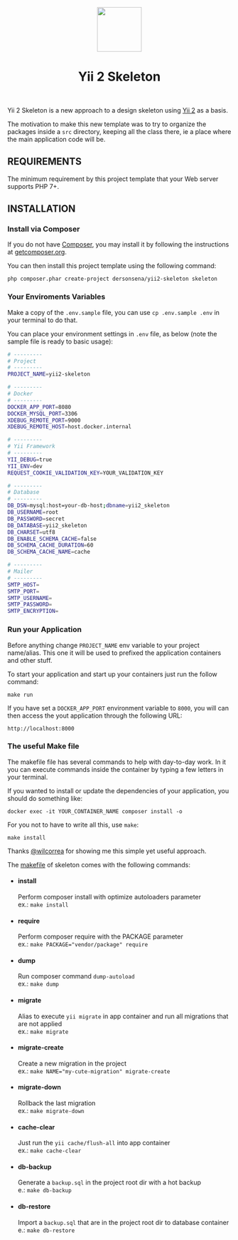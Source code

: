 <p align="center">
    <a href="https://github.com/yiisoft" target="_blank">
        <img src="https://avatars0.githubusercontent.com/u/993323" height="100px">
    </a>
    <h1 align="center">Yii 2 Skeleton</h1>
    <br>
</p>

Yii 2 Skeleton is a new approach to a design skeleton using [Yii 2](http://www.yiiframework.com/) as a basis.

The motivation to make this new template was to try to organize the packages inside a `src` directory, keeping all the class there, ie a place where the main application code will be.

REQUIREMENTS
------------

The minimum requirement by this project template that your Web server supports PHP 7+.

INSTALLATION
------------

### Install via Composer

If you do not have [Composer](http://getcomposer.org/), you may install it by following the instructions
at [getcomposer.org](http://getcomposer.org/doc/00-intro.md#installation-nix).

You can then install this project template using the following command:

```
php composer.phar create-project dersonsena/yii2-skeleton skeleton
```

### Your Enviroments Variables

Make a copy of the `.env.sample` file, you can use `cp .env.sample .env` in your terminal to do that.

You can place your environment settings in `.env` file, as below (note the sample file is ready to basic usage):

```bash
# ---------
# Project
# ---------
PROJECT_NAME=yii2-skeleton

# ---------
# Docker
# ---------
DOCKER_APP_PORT=8080
DOCKER_MYSQL_PORT=3306
XDEBUG_REMOTE_PORT=9000
XDEBUG_REMOTE_HOST=host.docker.internal

# ---------
# Yii Framework
# ---------
YII_DEBUG=true
YII_ENV=dev
REQUEST_COOKIE_VALIDATION_KEY=YOUR_VALIDATION_KEY

# ---------
# Database
# ---------
DB_DSN=mysql:host=your-db-host;dbname=yii2_skeleton
DB_USERNAME=root
DB_PASSWORD=secret
DB_DATABASE=yii2_skeleton
DB_CHARSET=utf8
DB_ENABLE_SCHEMA_CACHE=false
DB_SCHEMA_CACHE_DURATION=60
DB_SCHEMA_CACHE_NAME=cache

# ---------
# Mailer
# ---------
SMTP_HOST=
SMTP_PORT=
SMTP_USERNAME=
SMTP_PASSWORD=
SMTP_ENCRYPTION=
```

### Run your Application

Before anything change `PROJECT_NAME` env variable to your project name/alias. This one it will be used to prefixed the application containers and other stuff.

To start your application and start up your containers just run the follow command:

```
make run
```

If you have set a `DOCKER_APP_PORT` environment variable to `8000`, you will can then access the yout application through the following URL:

```
http://localhost:8000
```

### The useful Make file

The makefile file has several commands to help with day-to-day work. In it you can execute commands inside the container by typing a few letters in your terminal.

If you wanted to install or update the dependencies of your application, you should do something like:

```
docker exec -it YOUR_CONTAINER_NAME composer install -o
```

For you not to have to write all this, use `make`:

```
make install
```

Thanks [@wilcorrea](https://github.com/wilcorrea) for showing me this simple yet useful approach.

The [makefile](https://github.com/dersonsena/yii2-skeleton/blob/master/makefile) of skeleton comes with the following commands:

- #### **install**<br>
	Perform composer install with optimize autoloaders parameter<br>
    ex.: `make install`

- #### **require**<br>
	Perform composer require with the PACKAGE parameter<br>
    ex.: `make PACKAGE="vendor/package" require`

- #### **dump**<br>
	Run composer command `dump-autoload`<br>
    ex.: `make dump`

- #### **migrate**<br>
	Alias to execute `yii migrate` in app container and run all migrations that are not applied<br>
    ex.: `make migrate`

- #### **migrate-create**<br>
	Create a new migration in the project<br>
    ex.: `make NAME="my-cute-migration" migrate-create`

- #### **migrate-down**<br>
	Rollback the last migration<br>
    ex.: `make migrate-down`

- #### **cache-clear**<br>
	Just run the `yii cache/flush-all` into app container<br>
    ex.: `make cache-clear`

- #### **db-backup**<br>
	Generate a `backup.sql` in the project root dir with a hot backup<br>
    e.: `make db-backup`

- #### **db-restore**<br>
	Import a `backup.sql` that are in the project root dir to database container<br>
    e.: `make db-restore`
 
 

